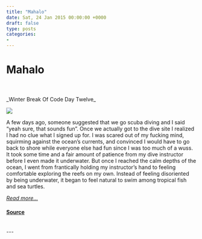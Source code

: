 ```yaml
---
title: "Mahalo"
date: Sat, 24 Jan 2015 00:00:00 +0000
draft: false
type: posts
categories: 
- 
---
```

# Mahalo

<br/>

<br/>
_Winter Break Of Code Day Twelve_

![](/blog/images/wboc-joyce-scenery.jpg)

A few days ago, someone suggested that we go scuba diving and I said “yeah sure, that sounds fun”. Once we actually got to the dive site I realized I had no clue what I signed up for. I was scared out of my fucking mind, squirming against the ocean’s currents, and convinced I would have to go back to shore while everyone else had fun since I was too much of a wuss. It took some time and a fair amount of patience from my dive instructor before I even made it underwater. But once I reached the calm depths of the ocean, I went from frantically holding my instructor’s hand to feeling comfortable exploring the reefs on my own. Instead of feeling disoriented by being underwater, it began to feel natural to swim among tropical fish and sea turtles.

[_Read more..._](https://signal.org/blog/mahalo/)

#### [Source](https://signal.org/blog/mahalo/)

<br/>
---

